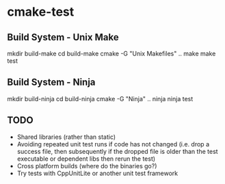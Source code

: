 cmake-test
==========

Build System - Unix Make
------------------------

mkdir build-make
cd build-make
cmake -G "Unix Makefiles" ..
make
make test

Build System - Ninja
--------------------

mkdir build-ninja
cd build-ninja
cmake -G "Ninja" ..
ninja
ninja test

TODO
----

- Shared libraries (rather than static)
- Avoiding repeated unit test runs if code has not changed (i.e. drop a success file, then subsequently if the dropped file is older than the test executable or dependent libs then rerun the test)
- Cross platform builds (where do the binaries go?)
- Try tests with CppUnitLite or another unit test framework

